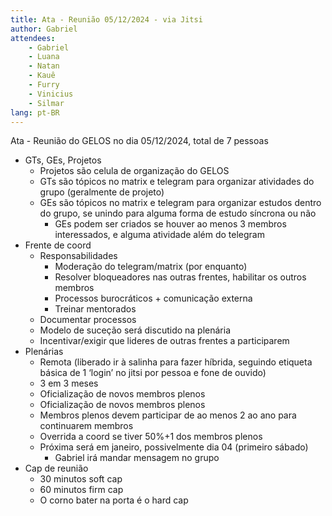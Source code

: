 ```yaml
---
title: Ata - Reunião 05/12/2024 - via Jitsi
author: Gabriel
attendees:
    - Gabriel
    - Luana
    - Natan
    - Kauê
    - Furry
    - Vinicius
    - Silmar
lang: pt-BR
---
```


Ata - Reunião do GELOS no dia 05/12/2024, total de 7 pessoas

- GTs, GEs, Projetos
    - Projetos são celula de organização do GELOS
    - GTs são tópicos no matrix e telegram para organizar atividades do grupo (geralmente de projeto)
    - GEs são tópicos no matrix e telegram para organizar estudos dentro do grupo, se unindo para alguma forma de estudo síncrona ou não
        - GEs podem ser criados se houver ao menos 3 membros interessados, e alguma atividade além do telegram
- Frente de coord
    - Responsabilidades
        - Moderação do telegram/matrix (por enquanto)
        - Resolver bloqueadores nas outras frentes, habilitar os outros membros
        - Processos burocráticos + comunicação externa 
        - Treinar mentorados
    - Documentar processos
    - Modelo de suceção será discutido na plenária
    - Incentivar/exigir que lideres de outras frentes a participarem
- Plenárias
    - Remota (liberado ir à salinha para fazer híbrida, seguindo etiqueta básica de 1 ‘login’ no jitsi por pessoa e fone de ouvido) 
    - 3 em 3 meses
    - Oficialização de novos membros plenos
    - Oficialização de novos membros plenos
    - Membros plenos devem participar de ao menos 2 ao ano para continuarem membros
    - Overrida a coord se tiver 50%+1 dos membros plenos
    - Próxima será em janeiro, possivelmente dia 04 (primeiro sábado)
        - Gabriel irá mandar mensagem no grupo
- Cap de reunião
    - 30 minutos soft cap
    - 60 minutos firm cap
    - O corno bater na porta é o hard cap
